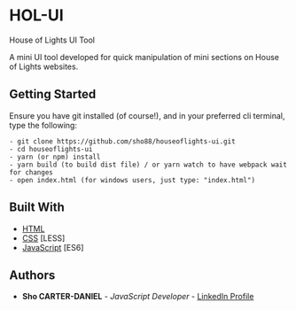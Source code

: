 # HOL-UI
House of Lights UI Tool

A mini UI tool developed for quick manipulation of mini sections on House of Lights websites.

## Getting Started
Ensure you have git installed (of course!), and in your preferred cli terminal, type the following:
```
- git clone https://github.com/sho88/houseoflights-ui.git
- cd houseoflights-ui
- yarn (or npm) install
- yarn build (to build dist file) / or yarn watch to have webpack wait for changes
- open index.html (for windows users, just type: "index.html")
```

## Built With
* [HTML](https://developer.mozilla.org/en-US/docs/Web/HTML)
* [CSS](https://developer.mozilla.org/en-US/docs/Web/CSS) [LESS]
* [JavaScript](https://developer.mozilla.org/bm/docs/Web/JavaScript) [ES6]

## Authors

* **Sho CARTER-DANIEL** - *JavaScript Developer* - [LinkedIn Profile](https://www.linkedin.com/in/sho-silva-carter-daniel-18347618/)
